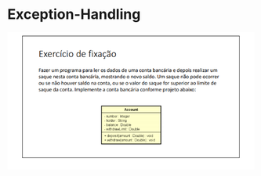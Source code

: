 # Exception-Handling
![](https://github.com/Gabriel-Duarte10/Exception-Handling/blob/master/trat.PNG)
